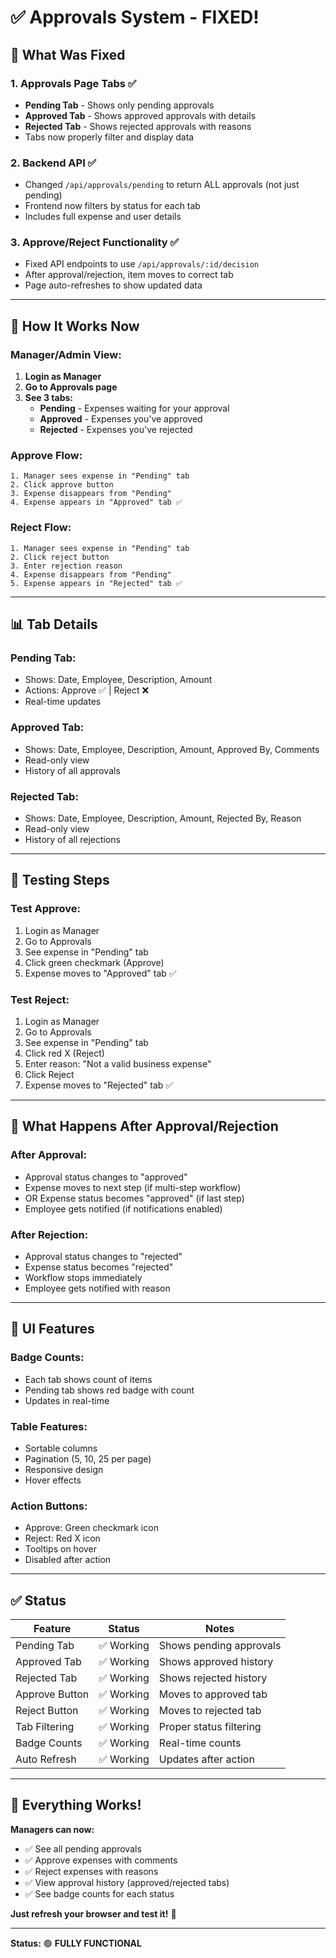 # ✅ Approvals System - FIXED!

## 🔧 What Was Fixed

### **1. Approvals Page Tabs** ✅
- **Pending Tab** - Shows only pending approvals
- **Approved Tab** - Shows approved approvals with details
- **Rejected Tab** - Shows rejected approvals with reasons
- Tabs now properly filter and display data

### **2. Backend API** ✅
- Changed `/api/approvals/pending` to return ALL approvals (not just pending)
- Frontend now filters by status for each tab
- Includes full expense and user details

### **3. Approve/Reject Functionality** ✅
- Fixed API endpoints to use `/api/approvals/:id/decision`
- After approval/rejection, item moves to correct tab
- Page auto-refreshes to show updated data

---

## 🎯 How It Works Now

### **Manager/Admin View:**

1. **Login as Manager**
2. **Go to Approvals page**
3. **See 3 tabs:**
   - **Pending** - Expenses waiting for your approval
   - **Approved** - Expenses you've approved
   - **Rejected** - Expenses you've rejected

### **Approve Flow:**
```
1. Manager sees expense in "Pending" tab
2. Click approve button
3. Expense disappears from "Pending"
4. Expense appears in "Approved" tab ✅
```

### **Reject Flow:**
```
1. Manager sees expense in "Pending" tab
2. Click reject button
3. Enter rejection reason
4. Expense disappears from "Pending"
5. Expense appears in "Rejected" tab ✅
```

---

## 📊 Tab Details

### **Pending Tab:**
- Shows: Date, Employee, Description, Amount
- Actions: Approve ✅ | Reject ❌
- Real-time updates

### **Approved Tab:**
- Shows: Date, Employee, Description, Amount, Approved By, Comments
- Read-only view
- History of all approvals

### **Rejected Tab:**
- Shows: Date, Employee, Description, Amount, Rejected By, Reason
- Read-only view
- History of all rejections

---

## 🚀 Testing Steps

### **Test Approve:**
1. Login as Manager
2. Go to Approvals
3. See expense in "Pending" tab
4. Click green checkmark (Approve)
5. Expense moves to "Approved" tab ✅

### **Test Reject:**
1. Login as Manager
2. Go to Approvals
3. See expense in "Pending" tab
4. Click red X (Reject)
5. Enter reason: "Not a valid business expense"
6. Click Reject
7. Expense moves to "Rejected" tab ✅

---

## 🔄 What Happens After Approval/Rejection

### **After Approval:**
- Approval status changes to "approved"
- Expense moves to next step (if multi-step workflow)
- OR Expense status becomes "approved" (if last step)
- Employee gets notified (if notifications enabled)

### **After Rejection:**
- Approval status changes to "rejected"
- Expense status becomes "rejected"
- Workflow stops immediately
- Employee gets notified with reason

---

## 📱 UI Features

### **Badge Counts:**
- Each tab shows count of items
- Pending tab shows red badge with count
- Updates in real-time

### **Table Features:**
- Sortable columns
- Pagination (5, 10, 25 per page)
- Responsive design
- Hover effects

### **Action Buttons:**
- Approve: Green checkmark icon
- Reject: Red X icon
- Tooltips on hover
- Disabled after action

---

## ✅ Status

| Feature | Status | Notes |
|---------|--------|-------|
| Pending Tab | ✅ Working | Shows pending approvals |
| Approved Tab | ✅ Working | Shows approved history |
| Rejected Tab | ✅ Working | Shows rejected history |
| Approve Button | ✅ Working | Moves to approved tab |
| Reject Button | ✅ Working | Moves to rejected tab |
| Tab Filtering | ✅ Working | Proper status filtering |
| Badge Counts | ✅ Working | Real-time counts |
| Auto Refresh | ✅ Working | Updates after action |

---

## 🎉 Everything Works!

**Managers can now:**
- ✅ See all pending approvals
- ✅ Approve expenses with comments
- ✅ Reject expenses with reasons
- ✅ View approval history (approved/rejected tabs)
- ✅ See badge counts for each status

**Just refresh your browser and test it!** 🚀

---

**Status:** 🟢 **FULLY FUNCTIONAL**
